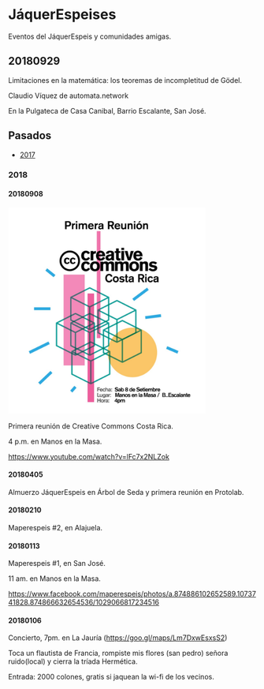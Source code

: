 # JáquerEspeises

Eventos del JáquerEspeis y comunidades amigas.

## 20180929

Limitaciones en la matemática: los teoremas de incompletitud de Gödel.

Claudio Víquez de automata.network

En la Pulgateca de Casa Canibal, Barrio Escalante, San José.

## Pasados

* [2017](2017)

### 2018

#### 20180908

<img src="afiches/20180908-cc.jpeg" alt="Primera Reunión de Creative Commons Costa Rica" width="400"/>

Primera reunión de Creative Commons Costa Rica.

4 p.m. en Manos en la Masa.

https://www.youtube.com/watch?v=lFc7x2NLZok

#### 20180405

Almuerzo JáquerEspeis en Árbol de Seda y primera reunión en Protolab.

#### 20180210

Maperespeis #2, en Alajuela.

#### 20180113

Maperespeis #1, en San José.

11 am. en Manos en la Masa.

https://www.facebook.com/maperespeis/photos/a.874886102652589.1073741828.874866632654536/1029066817234516

#### 20180106

Concierto, 7pm. en La Jauría (https://goo.gl/maps/Lm7DxwEsxsS2)

Toca un flautista de Francia, rompiste mis flores (san pedro) señora ruido(local) y cierra la tríada Hermética.

Entrada: 2000 colones, gratis si jaquean la wi-fi de los vecinos.
